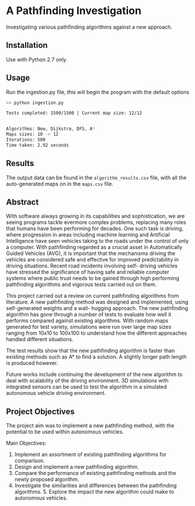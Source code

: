 # A Pathfinding Investigation

Investigating various pathfinding algorithms against a new approach.

## Installation

Use with Python 2.7 only.

## Usage

Run the ingestion.py file, this will begin the program with the default options

```bash
>> python ingestion.py

Tests completed: 1500/1500 | Current map size: 12/12


Algorithms: New, Dijkstra, DFS, A*
Maps sizes: 10 -> 12
Iterations: 500
Time taken: 2.92 seconds
```

## Results
The output data can be found in the `algorithm_results.csv` file, with all the auto-generated maps on in the `maps.csv` file.

## Abstract
With software always growing in its capabilities and sophistication, we are seeing programs tackle evermore complex problems, replacing many roles that humans have been performing for decades. One such task is driving, where progression in areas including machine learning and Artificial Intelligence have seen vehicles taking to the roads under the control of only a computer. With pathfinding regarded as a crucial asset in Automatically Guided Vehicles (AVG), it is important that the mechanisms driving the vehicles are considered safe and effective for improved predictability in driving situations. Recent road incidents involving self- driving vehicles have stressed the significance of having safe and reliable computer systems where public trust needs to be gained through high performing pathfinding algorithms and vigorous tests carried out on them.


This project carried out a review on current pathfinding algorithms from literature. A new pathfinding method was designed and implemented, using self-generated weights and a wall- hugging approach. The new pathfinding algorithm has gone through a number of tests to evaluate how well it performs compared against existing algorithms. With random maps generated for test variety, simulations were run over large map sizes ranging from 10x10 to 100x100 to understand how the different approaches handled different situations.


The test results show that the new pathfinding algorithm is faster than existing methods such as A* to find a solution. A slightly longer path length is produced however.


Future works include continuing the development of the new algorithm to deal with scalability of the driving environment. 3D simulations with integrated sensors can be used to test the algorithm in a simulated autonomous vehicle driving environment.

## Project Objectives
The project aim was to implement a new pathfinding method, with the potential to be used within autonomous vehicles.

Main Objectives:
1. Implement an assortment of existing pathfinding algorithms for comparison.
2. Design and implement a new pathfinding algorithm.
3. Compare the performance of existing pathfinding methods and the newly proposed
algorithm.
4. Investigate the similarities and differences between the pathfinding algorithms. 5. Explore the impact the new algorithm could make to autonomous vehicles.

